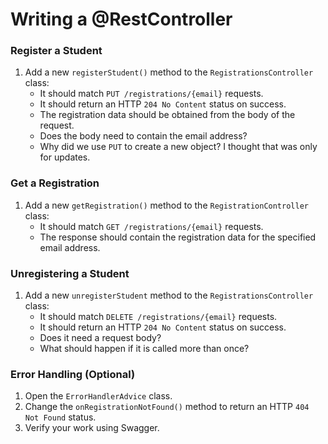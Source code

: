 # Writing a @RestController

### Register a Student

1. Add a new ```registerStudent()``` method to the ```RegistrationsController``` class:
    - It should match ```PUT /registrations/{email}``` requests.
    - It should return an HTTP ```204 No Content``` status on success.
    - The registration data should be obtained from the body of the request.
    - Does the body need to contain the email address?
    - Why did we use ```PUT``` to create a new object? I thought that was only for updates.
    
### Get a Registration

1. Add a new ```getRegistration()``` method to the ```RegistrationController``` class:
    - It should match ```GET /registrations/{email}``` requests.
    - The response should contain the registration data for the specified email address.
    
### Unregistering a Student

1. Add a new ```unregisterStudent``` method to the ```RegistrationsController``` class:
    - It should match ```DELETE /registrations/{email}``` requests.
    - It should return an HTTP ```204 No Content``` status on success.
    - Does it need a request body?
    - What should happen if it is called more than once? 
    
### Error Handling (Optional)

1. Open the ```ErrorHandlerAdvice``` class.
2. Change the ```onRegistrationNotFound()``` method to return an HTTP ```404 Not Found``` status.
3. Verify your work using Swagger.  